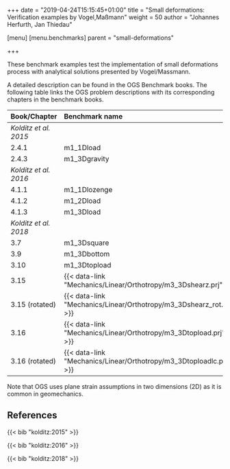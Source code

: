 +++
date = "2019-04-24T15:15:45+01:00"
title = "Small deformations: Verification examples by Vogel,Maßmann"
weight = 50
author = "Johannes Herfurth, Jan Thiedau"

[menu]
  [menu.benchmarks]
    parent = "small-deformations"

+++

These benchmark examples test the implementation of
small deformations process with analytical solutions
presented by Vogel/Massmann.

A detailed description can be found in the OGS Benchmark books.
The following table links the OGS problem descriptions with its corresponding
chapters in the benchmark books.

| Book/Chapter | Benchmark name |
|:--- | :--- |
|*Kolditz et al. 2015*||
|2.4.1 | m1_1Dload|
|2.4.3 | m1_3Dgravity|
| *Kolditz et al. 2016*||
|4.1.1   |  m1_1Dlozenge|
|4.1.2   |  m1_2Dload|
|4.1.3   |  m1_3Dload|
| *Kolditz et al. 2018*||
|3.7  |  m1_3Dsquare|
|3.9  |  m1_3Dbottom|
|3.10 |  m1_3Dtopload|
|3.15  |           {{< data-link "Mechanics/Linear/Orthotropy/m3_3Dshearz.prj" >}}|
|3.15 (rotated) |  {{< data-link "Mechanics/Linear/Orthotropy/m3_3Dshearz_rot.prj" >}}|
|3.16  |           {{< data-link "Mechanics/Linear/Orthotropy/m3_3Dtopload.prj" >}}|
|3.16 (rotated) |  {{< data-link "Mechanics/Linear/Orthotropy/m3_3Dtoploadlc.prj" >}}|

Note that OGS uses plane strain assumptions in two dimensions (2D) as it is common in geomechanics.

## References

{{< bib "kolditz:2015" >}}

{{< bib "kolditz:2016" >}}

{{< bib "kolditz:2018" >}}
